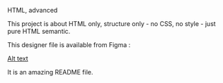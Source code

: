 HTML, advanced

This project is about HTML only, structure only - no CSS, no style - just pure HTML semantic.

This designer file is available from Figma :

[Alt text](https://github.com/simonrichard-dev/holbertonschool-web-development/blob/main/img/Figma%20design.jpg)

It is an amazing README file.
